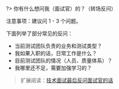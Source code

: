 
?> 你有什么想问我（面试官）的？（转场反问）

注意事项：建议问 1 - 3 个问题。

下面列举了部分常见的反问：

- 当前测试团队负责的业务和测试类型？
- 我如果入职的话，日常工作是什么？
- 目前测试团队的情况（人员、质量体系）？
- 我哪里还不足，需要加强学习的？

> 扩展阅读：[技术面试最后反问面试官的话](https://github.com/yifeikong/reverse-interview-zh)


